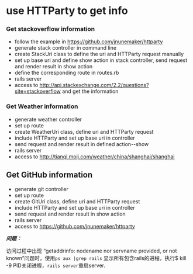 # use HTTParty to get info
### Get stackoverflow information

* follow the example in https://github.com/jnunemaker/httparty
* generate stack controller in command line
* create StackUri class to define the uri and HTTParty request manually
* set up base uri and define show action in stack controller, send request and render result in show action
* define the corresponding route in routes.rb
* rails server
* access to http://api.stackexchange.com/2.2/questions?site=stackoverflow and get the information

### Get Weather information

* generate weather controller
* set up route
* create WeatherUri class, define uri and HTTParty request
* include HTTParty and set up base uri in controller
* send request and render result in defined action--show
* rails server
* access to http://tianqi.moji.com/weather/china/shanghai/shanghai

## Get GitHub information

* generate git controller
* set up route
* create GitUri class, define uri and HTTParty request
* include HTTParty and set up base uri in controller
* send request and render result in show action
* rails server
* access to https://github.com/jnunemaker/httparty

**_问题：_**

访问过程中出现 “getaddrinfo: nodename nor servname provided, or not known”问题时，使用`ps aux |grep rails` 显示所有包含rails的进程，执行$ kill -9 PID关闭进程，`rails server`重启server.
